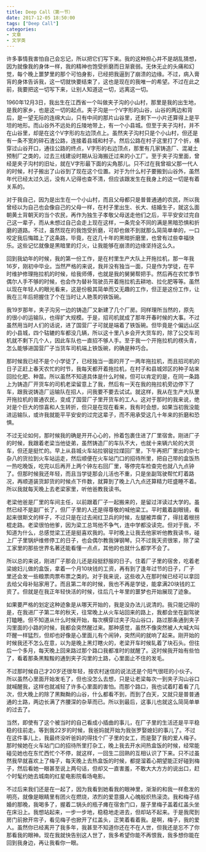 ```yaml
---
title: Deep Call（第一节）
date: 2017-12-05 18:50:00
tags: ["Deep Call"]
categories: 
- 文章
- 文学类
---
```


许多事情我害怕自己会忘记，所以把它们写下来。我的这种担心并不是胡乱猜想，因为就像我的身体一样，我的精神也饱受折磨而日渐衰弱。无休无止的头痛和幻觉，每个晚上噩梦里的那个可怕身影，已经把我逼到了崩溃的边缘。不过，病入膏肓的身体告诉我，这一切就快要结束了，这也是现在的我唯一的希望。不过在此之前，我要把这一切写下来，让别人知道这一切，远离这一切。

1960年12月3日，我出生在江西省一个叫做夹子沟的小山村，那里是我的出生地，是我的家乡，也是这一切的起点。夹子沟是一个V字形的山谷，山谷的两边和背后，是一望无际的连绵大山，只有中间的那片山谷里，还剩下一小片还算得上是平坦的地形。而山谷外不远处的丘陵地带上，有一个小县城。但至于夹子沟村，并不在山谷里，却是在这个V字形的左边顶点上。虽然夹子沟村只是个小山村，但还是有一条不宽的碎石渣公路，连接着县城和村子。然后公路在村子这里打了个折，横穿过山谷开口，通往公路的终点，V字形的右边顶点，那里有几家铸造厂、混凝土预制厂之类的，过去三线建设时期从沿海搬迁过来的小工厂。至于夹子沟里面，曾经是夹子沟村的旧址，就在V字形最下面的尖角那儿。只不过在我曾祖父那一代人的时候，村子搬出了山谷到了现在这个位置。对于为什么村子要搬到山谷外，虽然年代已经太过久远，没有人记得也查不清，但应该跟发生在我身上的这一切是有着关系的。

对于我自己，因为是出生在一个小山村，而且父母都只是普普通通的农民，所以我曾经以为自己也会像自己的父母一样，在村子里出生、长大、结婚生子，就这么面朝黄土背朝天的当个农民，再作为独生子孝敬父母送走他们之后，平平安安过完自己这一辈子，而从未想过自己会走上现在这样，一条完全不同的满是黑暗恐惧和折磨的道路。不过，虽然现在的我饱受折磨，可却也做不到就那么简简单单的，一口咬定我后悔踏上了这条路，毕竟，在这几十年的黑暗折磨里，也曾有过些幸福快乐。这些记忆就像是黑暗里的灯火，让我能够在崩溃的边缘坚持这么久。

回到我幼年的时候，我的第一份工作，是在村里生产大队上开拖拉机，那一年我16岁，刚初中毕业。当然严格的来说，我并没有独当一面，只是作为学徒，在平时维护修理拖拉机的时候，给我师傅，也就是我的舅舅帮把手。然后再在农忙季节偶尔人手不够的时候，也会作为替补驾驶员开着拖拉机去耕地、拉化肥等等。虽然以现在年轻人的眼光看来，这是份极其简单而又无趣的工作，但正是这份工作，让我在三年后把握住了个在当时让人艳羡的铁饭碗。

我19岁那年，夹子沟另一边的铸造厂又新建了几个厂房。同样理所当然的，原先的很小的运输队，也得扩大规模。于是，招司机就成了那年开春时候的大事。不过虽然用当时人们的话说，进了国营厂子可就是端着了铁饭碗。但毕竟是个偏远山区的小县城，四个轱辘的车都没几辆，所以这十里八乡会开大货车的，除了公交车司机就不剩下几个人，因此车队也一直招不够人手。至于我一个开拖拉机的楞头青，怎么能够进国营厂子当货车司机端上铁饭碗，的确是种巧合。

那时候我已经不是个小学徒了，已经独当一面的开了一两年拖拉机，而且招司机的日子正赶上春天农忙的时节，我每天都开着拖拉机，在村子和县城郊区的种子站来回拉化肥、种苗。所以虽然不知道具体是什么时候，但可以肯定的是，在同一条路上为铸造厂开货车的司机老梁留意上了我，然后有一天在我的拖拉机旁边停下了车，跟我说铸造厂运输队在招人，问我要不要去试试。就这样，我从在生产大队里开拖拉机的普通农民，变成了国营厂子里开货车的工人。这对于那时的我来说，绝对是个巨大的惊喜和人生转折，但只是在现在看来，我有时会想，如果当初我没能进运输队，或许我就能平平安安的过完这辈子，而不用承受这几十年来的折磨和恐惧。

不过无论如何，那时候我的确是开开心心的，拎着包裹住进了厂里宿舍。刚进厂子的时候，我跟着老梁当他徒弟，虽然铸造厂的车队不大，也就十来辆六轮的大货车，但还是挺忙的。早上从县城火车站拉钢锭拉煤回厂里，下午再把厂里出的杂七杂八的货拉到火车站运走，然后顺便在火车站门口的招待所里，把自己带的盒饭热一热吃晚饭，吃完以后再开上两个钟左右回厂里，等停完车检查完也就八九点钟了。但那时候我还年轻，而且当学徒那会儿活也不重，只是坐副驾驶帮忙盯着路况，再顺道装货卸货的时候点下件数，就算到了晚上八九点还算精力旺盛睡不着。所以我就每天晚上去老梁家里，听他爸教我读书。

老梁他爸是厂里的车间主任，以前跟着厂子一起搬来的，是留过洋读过大学的。虽然已经不是副厂长了，但厂子里的人还是得尊敬的喊他梁工。平时戴着副眼镜，看起来很斯文的样子，不过只是在过去闹红卫兵的时候，左腿被弄瘸了，得拄着根拐棍走路。老梁很怕他爹，因为梁工总骂他不争气，连中学都没读完。但对于我，不知道为什么，总感觉梁工还是挺喜欢我的。平时晚上让我去他家听他教我读书，碰上厂子里锅炉维修停工的日子，也会偶尔教我弹钢琴。只不过我天资很笨，除了梁工家里的那些世界名著还能看懂一点点，其他的也就什么都学不会了。

所以总的来说，刚进厂子那会儿还是段挺舒服的日子。住着厂子里的宿舍，吃着老梁媳妇儿做的盒饭，拿着一个月10块钱的工资，再有到了逢年过节的日子，厂子里还会发一些粮票肉票布票之类的。对于我来说，这些收入在那时候已经可以拿回去给父母补贴家用了。而且第二年的时候，我也不再是学徒，能拿满20块钱的工资了。但就是在我正年轻快活的时候，往后几十年里的噩梦也开始展现了迹象。

如果要严格的划定这种迹象是从哪天开始的，我是没办法儿说清的。我只能记得的是，在我进厂子第二年的秋天，往常晚上从火车站回来的路上，我都会坐在副驾驶打瞌睡。但不知道从什么时候开始，每次横穿过夹子沟山谷口，路过那条通到夹子沟里面的小路的时候，我都会突然醒过来。那种感觉，虽然不像突然被人大喊大叫吓醒一样猛烈，但却也好像是心里面儿有个闹钟，突然间的就响了起来。刚开始的时候我还不怎么在意，以为是晚上黑灯瞎火的，老梁开车时候轧着了块石头。但往后一个多月，每天晚上回来路过那个路口我都准时的就醒了。这时候我开始有些怕了，看着那条黑黢黢的通到夹子沟里的土路，心里面止不住的发毛。

不过那时候自己才20岁还很年轻，按农村迷信的说法还是个阳气很旺的小伙子。所以虽然心里面开始发毛了，但也没怎么去想，只是让老梁每次一到夹子沟山谷口就喊醒我，这样也就减轻了许多心里面的害怕。而那个路口，我也试着盯着看了几次，但大晚上的除了黑黝黝的山谷，什么都看不到，而到了白天，又就只是普普通通的土路，两边长满了齐腰深的杂草而已。所以到最后，这事儿也就这么简简单单的过去了。

当然，即使有了这个被当时的自己看成小插曲的事儿，在厂子里的生活还是平平稳稳的往前走。等到我22岁的时候，我爸妈就开始为我张罗娶媳妇的事儿了。不过在这件事儿上，我最终没听爸妈的得找个厂子里的女工，而是娶了我的爱人梅子。那时候她在火车站门口的招待所里打杂工，晚上我去开水间热盒饭的时候，经常能碰见她也在东忙西忙个不停，就这样，一回生二回熟的互相认识了下来。只不过虽然我早就喜欢上了梅子，每天晚上去热盒饭的时候，都提溜着心期望能正好碰到梅子，然后看她一眼甚至说上两句话，但却又一直害羞，不敢大大方方的说出口，赶个时髦约她去城南的红星电影院看场电影。

不过后来我们还是在一起了，因为我看到她看我的眼神里，渐渐的和我一样愈发的明亮，就像是眼睛里有团火在燃烧，浓烈的爱意摄人心魄般炽热滚烫。我和梅子结婚的那晚，我喝多了，握着二锅头的瓶子瘫在宿舍门口，屋子里梅子盖着红盖头坐在床沿上。我想站起来，一步一步地，稳稳地走进去，但却站不起来。于是我爬到房门前掀开帘子，看见梅子也掀开了红盖头，正笑着看着我。是啊，梅子，我的爱人。虽然你已经离开了我多年，我甚至不知道你还在不在人世，但我还是忘不了你那看我的眼神。现在我就快告别这人世了，我多希望你能不再恨我，我多想你能在回到我身边，再让我看你一眼。